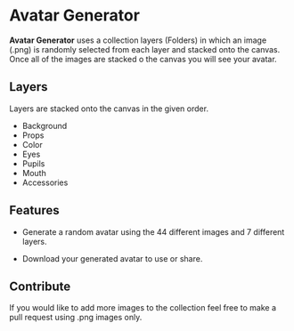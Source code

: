# Avatar Generator

**Avatar Generator** uses a collection layers (Folders) in which an image (.png) is randomly selected from each layer and stacked onto the canvas. Once all of the images are stacked o the canvas you will see your avatar.

## Layers

Layers are stacked onto the canvas in the given order.

- Background
- Props
- Color
- Eyes
- Pupils
- Mouth
- Accessories

## Features

- Generate a random avatar using the 44 different images and 7 different layers.

- Download your generated avatar to use or share.

## Contribute

If you would like to add more images to the collection feel free to make a pull request using .png images only.
